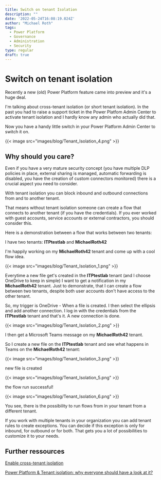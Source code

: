 ```yaml
---
title: Switch on tenant Isolation
description: ""
date: '2022-05-24T16:08:19.024Z'
author: "Michael Roth"
tags:
  - Power Platform
  - Governance
  - Administration
  - Security
type: regular
draft: true
---
```


# Switch on tenant isolation

Recently a new (old) Power Platform feature came into preview and it's a huge deal.

I'm talking about cross-tenant isolation (or short tenant isolation). In the past you had to raise a support ticket in the Power Platfom Admin Center to activate tenant isolation and I hardly know any admin who actually did that.

Now you have a handy little switch in your Power Platform Admin Center to switch it on.

{{< image src="images/blog/Tenant_Isolation_4.png" >}}

## Why should you care?

Even if you have a very mature security concept (you have multiple DLP policies in place, external sharing is managed, automatic forwarding is disabled, you have the creation of custom connectors monitored) there is a crucial aspect you need to consider.

With tenant isolation you can block inbound and outbound connections from and to another tenant.

That means without tenant isolation someone can create a flow that connects to another tenant (if you have the credentials).
If you ever worked with guest accounts, service accounts or external contractors, you should consider this.

Here is a demonstration between a flow that works between two tenants:

I have two tenants:
**ITPtestlab** and **MichaelRoth42**

I'm happily working on my **MichaelRoth42** tenant and come up with a cool flow idea.

{{< image src="images/blog/Tenant_Isolation_1.png" >}}

Everytime a new file get's created in the **ITPtestlab** tenant (and I choose OneDrive to keep in simple) I want to get a notification in my **MichaelRoth42** tenant. Just to demonstrate, that I can create a flow between two tenants, despite both user accounts don't have access to the other tenant.

So, my trigger is OneDrive - When a file is created. I then select the ellipsis and add another connection. I log in with the credentials from the **ITPtestlab** tenant and that's it. A new connection is done. 

{{< image src="images/blog/Tenant_Isolation_2.png" >}}

I then get a Microsoft Teams message on my **MichaelRoth42** tenant.

So I create a new file on the **ITPtestlab** tenant and see what happens in Teams on the **MichaelRoth42** tenant:

{{< image src="images/blog/Tenant_Isolation_3.png" >}}

new file is created

{{< image src="images/blog/Tenant_Isolation_5.png" >}}

the flow run successful!

{{< image src="images/blog/Tenant_Isolation_6.png" >}}

You see, there is the possibility to run flows from in your tenant from a different tenant.

If you work with multiple tenants in your organization you can add tenant rules to create exceptions. You can decide if this exception is only for inbound, for outbound or for both. That gets you a lot of possibilities to customize it to your needs.

## Further ressources

[Enable cross-tenant isolation](https://docs.microsoft.com/power-platform/guidance/adoption/tenant-isolation)

[Power Platform & Tenant isolation: why everyone should have a look at it?](https://www.thijoubert.com/2021-07/PowerPlatform-TenantIsolation/)